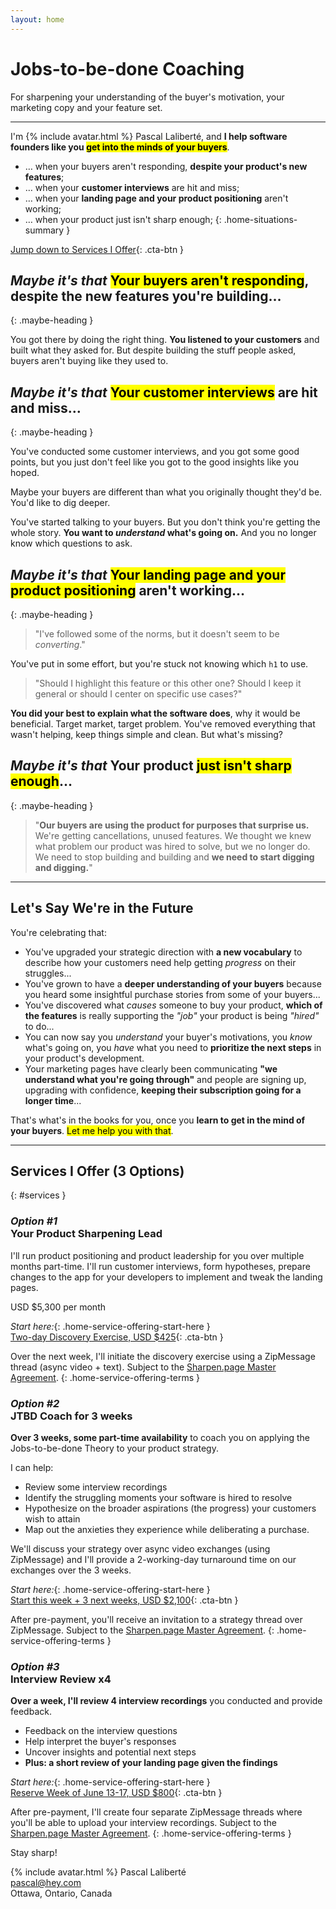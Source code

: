 ```yaml
---
layout: home
---
```


# Jobs-to-be-done Coaching

For sharpening your understanding of the buyer's motivation, your marketing copy and your feature set.

---

<div class="home-personal-intro" markdown="block">

I'm {% include avatar.html %} Pascal Laliberté, and **I help software founders like you <mark>get into the minds of your buyers</mark>**.

* <span>&hellip;</span> when your buyers aren't responding, **despite your product's new features**;
* <span>&hellip;</span> when your **customer interviews** are hit and miss;
* <span>&hellip;</span> when your **landing page and your product positioning** aren't working;
* <span>&hellip;</span> when your product just isn't sharp enough;
{: .home-situations-summary }

[Jump down to Services I Offer](#services){: .cta-btn }

</div>

## _Maybe it's that_ <mark>Your buyers aren't responding</mark>, despite the new features you're building…
{: .maybe-heading }

You got there by doing the right thing. **You listened to your customers** and built what they asked for. But despite building the stuff people asked, buyers aren't buying like they used to.



## _Maybe it's that_ <mark>Your customer interviews</mark> are hit and miss…
{: .maybe-heading }

You've conducted some customer interviews, and you got some good points, but you just don't feel like you got to the good insights like you hoped.

Maybe your buyers are different than what you originally thought they'd be. You'd like to dig deeper.

You've started talking to your buyers. But you don't think you're getting the whole story. **You want to _understand_ what's going on.** And you no longer know which questions to ask.



## _Maybe it's that_ <mark>Your landing page and your product positioning</mark> aren't working…
{: .maybe-heading }

<div class="situation-quotes" markdown="1">

> "I've followed some of the norms, but it doesn't seem to be _converting_."

</div>

You've put in some effort, but you're stuck not knowing which `h1` to use. 

<div class="situation-quotes" markdown="1">

> "Should I highlight this feature or this other one? Should I keep it general or should I center on specific use cases?"

</div>

**You did your best to explain what the software does**, why it would be beneficial. Target market, target problem. You've removed everything that wasn't helping, keep things simple and clean. But what's missing?



## _Maybe it's that_ Your product <mark>just isn't sharp enough</mark>…
{: .maybe-heading }

<div class="situation-quotes" markdown="1">

> "**Our buyers are using the product for purposes that surprise us.** We're getting cancellations, unused features. We thought we knew what problem our product was hired to solve, but we no longer do. We need to stop building and building and **we need to start digging and digging.**"

</div>


---

## Let's Say We're in the Future

You're celebrating that:

* You've upgraded your strategic direction with **a new vocabulary** to describe how your customers need help getting _progress_ on their struggles...
* You've grown to have a **deeper understanding of your buyers** because you heard some insightful purchase stories from some of your buyers...
* You've discovered what _causes_ someone to buy your product, **which of the features** is really supporting the _"job"_ your product is being _"hired"_ to do...
* You can now say you _understand_ your buyer's motivations, you _know_ what's going on, you _have_ what you need to **prioritize the next steps** in your product's development.
* Your marketing pages have clearly been communicating **"we understand what you're going through"** and people are signing up, upgrading with confidence, **keeping their subscription going for a longer time**...

That's what's in the books for you, once you **learn to get in the mind of your buyers**. <mark>Let me help you with that</mark>.

---

## Services I Offer (3 Options)
{: #services }

<div markdown="1" class="home-service-offering-summary">

### _Option #1_<br>Your Product Sharpening Lead

I'll run product positioning and product leadership for you over multiple months part-time. I'll run customer interviews, form hypotheses, prepare changes to the app for your developers to implement and tweak the landing pages.

USD $5,300 per month

_Start here:_{: .home-service-offering-start-here }  
[Two-day Discovery Exercise, USD $425](#){: .cta-btn } 

Over the next week, I'll initiate the discovery exercise using a ZipMessage thread (async video + text). Subject to the [Sharpen.page Master Agreement](#).
{: .home-service-offering-terms }

</div>

<div markdown="1" class="home-service-offering-summary">

### _Option #2_<br>JTBD Coach for 3 weeks

**Over 3 weeks, some part-time availability** to coach you on applying the Jobs-to-be-done Theory to your product strategy.

I can help:
* Review some interview recordings
* Identify the struggling moments your software is hired to resolve
* Hypothesize on the broader aspirations (the progress) your customers wish to attain
* Map out the anxieties they experience while deliberating a purchase.

We'll discuss your strategy over async video exchanges (using ZipMessage) and I'll provide a 2-working-day turnaround time on our exchanges over the 3 weeks.

_Start here:_{: .home-service-offering-start-here }  
[Start this week + 3 next weeks, USD $2,100](#){: .cta-btn }

After pre-payment, you'll receive an invitation to a strategy thread over ZipMessage. Subject to the [Sharpen.page Master Agreement](#).
{: .home-service-offering-terms }

</div>

<div markdown="1" class="home-service-offering-summary">

### _Option #3_<br>Interview Review x4

**Over a week, I'll review 4 interview recordings** you conducted and provide feedback.

* Feedback on the interview questions
* Help interpret the buyer's responses
* Uncover insights and potential next steps
* **Plus: a short review of your landing page given the findings**

_Start here:_{: .home-service-offering-start-here }  
[Reserve Week of June 13-17, USD $800](#){: .cta-btn }

After pre-payment, I'll create four separate ZipMessage threads where you'll be able to upload your interview recordings. Subject to the [Sharpen.page Master Agreement](#).
{: .home-service-offering-terms }

</div>

Stay sharp!

{% include avatar.html %} Pascal Laliberté  
[pascal@hey.com](mailto:pascal@hey.com)  
Ottawa, Ontario, Canada

[twitter]: https://twitter.com/pascallaliberte
[indiehackers]: https://www.indiehackers.com/pascallaliberte
[review-meetup-signup]: https://buttondown.email/sharpen.page
